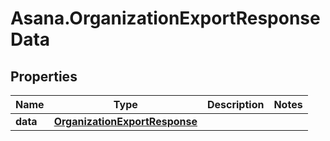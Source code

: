 # Asana.OrganizationExportResponseData

## Properties
Name | Type | Description | Notes
------------ | ------------- | ------------- | -------------
**data** | [**OrganizationExportResponse**](OrganizationExportResponse.md) |  | 
